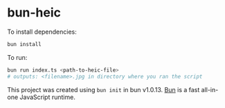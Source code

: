# bun-heic

To install dependencies:

```bash
bun install
```

To run:

```bash
bun run index.ts <path-to-heic-file>
# outputs: <filename>.jpg in directory where you ran the script
```

This project was created using `bun init` in bun v1.0.13. [Bun](https://bun.sh) is a fast all-in-one JavaScript runtime.
